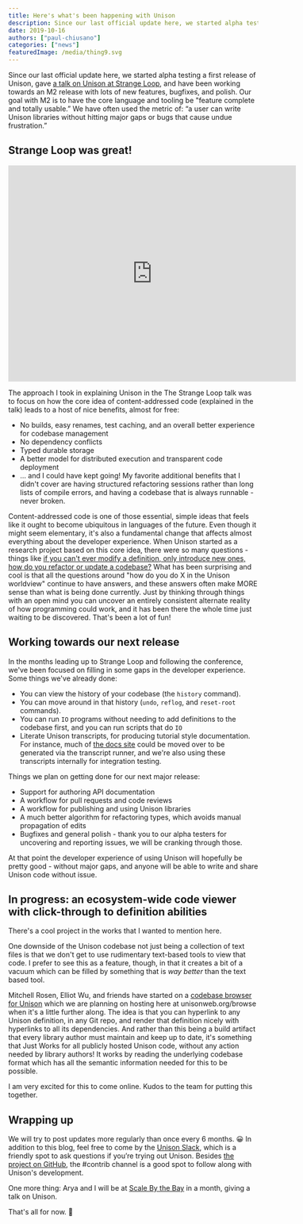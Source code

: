 ```yaml
---
title: Here's what's been happening with Unison
description: Since our last official update here, we started alpha testing a first release of Unison, gave a talk at Strange Loop, and have been working towards an M2 release with lots of new features, bugfixes, and polish.
date: 2019-10-16
authors: ["paul-chiusano"]
categories: ["news"]
featuredImage: /media/thing9.svg
---
```


Since our last official update here, we started alpha testing a first release of Unison, gave [a talk on Unison at Strange Loop](https://www.youtube.com/watch?v=gCWtkvDQ2ZI), and have been working towards an M2 release with lots of new features, bugfixes, and polish. Our goal with M2 is to have the core language and tooling be "feature complete and totally usable.” We have often used the metric of: “a user can write Unison libraries without hitting major gaps or bugs that cause undue frustration.”

## Strange Loop was great!

<iframe width="580" height="436" src="https://www.youtube.com/embed/gCWtkvDQ2ZI" frameborder="0" allow="accelerometer; autoplay; encrypted-media; gyroscope; picture-in-picture" allowfullscreen></iframe>

The approach I took in explaining Unison in the The Strange Loop talk was to focus on how the core idea of content-addressed code (explained in the talk) leads to a host of nice benefits, almost for free:

* No builds, easy renames, test caching, and an overall better experience for codebase management
* No dependency conflicts
* Typed durable storage
* A better model for distributed execution and transparent code deployment
* ... and I could have kept going! My favorite additional benefits that I didn't cover are having structured refactoring sessions rather than long lists of compile errors, and having a codebase that is always runnable - never broken. 

Content-addressed code is one of those essential, simple ideas that feels like it ought to become ubiquitous in languages of the future. Even though it might seem elementary, it's also a fundamental change that affects almost everything about the developer experience. When Unison started as a research project based on this core idea, there were so many questions - things like [if you can't ever modify a definition, only introduce new ones, how do you refactor or update a codebase?](https://twitter.com/unisonweb/status/1173942969726054401) What has been surprising and cool is that all the questions around "how do you do X in the Unison worldview" continue to have answers, and these answers often make MORE sense than what is being done currently. Just by thinking through things with an open mind you can uncover an entirely consistent alternate reality of how programming could work, and it has been there the whole time just waiting to be discovered. That's been a lot of fun!

## Working towards our next release

In the months leading up to Strange Loop and following the conference, we've been focused on filling in some gaps in the developer experience. Some things we've already done:

* You can view the history of your codebase (the `history` command).
* You can move around in that history (`undo`, `reflog`, and `reset-root` commands).
* You can run `IO` programs without needing to add definitions to the codebase first, and you can run scripts that do `IO`
* Literate Unison transcripts, for producing tutorial style documentation. For instance, much of [the docs site](/docs) could be moved over to be generated via the transcript runner, and we're also using these transcripts internally for integration testing.

Things we plan on getting done for our next major release:

* Support for authoring API documentation
* A workflow for pull requests and code reviews
* A workflow for publishing and using Unison libraries
* A much better algorithm for refactoring types, which avoids manual propagation of edits
* Bugfixes and general polish - thank you to our alpha testers for uncovering and reporting issues, we will be cranking through those.

At that point the developer experience of using Unison will hopefully be pretty good - without major gaps, and anyone will be able to write and share Unison code without issue.

## In progress: an ecosystem-wide code viewer with click-through to definition abilities

There's a cool project in the works that I wanted to mention here.

One downside of the Unison codebase not just being a collection of text files is that we don't get to use rudimentary text-based tools to view that code. I prefer to see this as a feature, though, in that it creates a bit of a vacuum which can be filled by something that is _way better_ than the text based tool.

Mitchell Rosen, Elliot Wu, and friends have started on a [codebase browser for Unison](https://github.com/unisonweb/elm-browser) which we are planning on hosting here at unisonweb.org/browse when it's a little further along. The idea is that you can hyperlink to any Unison definition, in any Git repo, and render that definition nicely with hyperlinks to all its dependencies. And rather than this being a build artifact that every library author must maintain and keep up to date, it's something that Just Works for all publicly hosted Unison code, without any action needed by library authors! It works by reading the underlying codebase format which has all the semantic information needed for this to be possible.

I am very excited for this to come online. Kudos to the team for putting this together.

## Wrapping up

We will try to post updates more regularly than once every 6 months. 😀 In addition to this blog, feel free to come by the [Unison Slack](/community), which is a friendly spot to ask questions if you’re trying out Unison. Besides [the project on GitHub](https://github.com/unisonweb/unison), the #contrib channel is a good spot to follow along with Unison's development.

One more thing: Arya and I will be at [Scale By the Bay](https://sched.co/RoSk) in a month, giving a talk on Unison. 

That's all for now. 🌻
